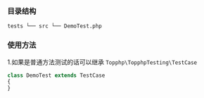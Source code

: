 ### 目录结构
`
tests
└── src
    └── DemoTest.php
`

### 使用方法
1.如果是普通方法测试的话可以继承 `Topphp\TopphpTesting\TestCase`

```php
class DemoTest extends TestCase
{
}
```

